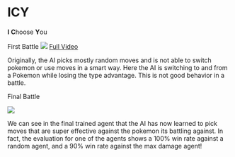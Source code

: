 # ICY
**I** **C**hoose **Y**ou

First Battle
![](https://github.com/KenanRustamov/ICY/blob/master/First%20Battle%20Against%20Max%20Damage.gif)
[Full Video](https://share.vidyard.com/watch/fypKt597xtaqtZ9fPcbE9T?)

Originally, the AI picks mostly random moves and is not able to switch pokemon or use moves in a smart way. Here the AI is switching to and from a Pokemon while losing the type advantage. This is not good behavior in a battle.

Final Battle

![](https://github.com/KenanRustamov/ICY/blob/master/Final%20Battle%20Against%20Max%20Damage.gif)

We can see in the final trained agent that the AI has now learned to pick moves that are super effective against the pokemon its battling against. In fact, the evaluation for one of the agents shows a 100% win rate against a random agent, and a 90% win rate against the max damage agent!
